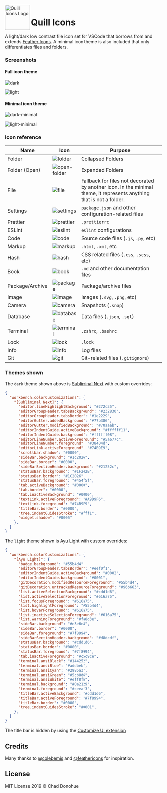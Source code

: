 <img align="left" width="80" height="80" src="https://github.com/cdonohue/vscode-quill-icons/raw/master/icons/quill_light@2x.png" alt="Quill Icons Logo">

# Quill Icons

A light/dark low contrast file icon set for VSCode that borrows from and extends [Feather Icons](https://feathericons.com). A minimal icon theme is also included that only differentiates files and folders.

### Screenshots

#### Full icon theme

![dark](https://github.com/cdonohue/vscode-quill-icons/raw/master/screenshots/demo-dark.png)

![light](https://github.com/cdonohue/vscode-quill-icons/raw/master/screenshots/demo-light.png)

#### Minimal icon theme

![dark-minimal](https://github.com/cdonohue/vscode-quill-icons/raw/master/screenshots/demo-dark-minimal.png)

![light-minimal](https://github.com/cdonohue/vscode-quill-icons/raw/master/screenshots/demo-light-minimal.png)

### Icon reference

| Name            | Icon                                           | Purpose                                                                                                              |
| --------------- | ---------------------------------------------- | -------------------------------------------------------------------------------------------------------------------- |
| Folder          | ![folder](icons/folder_light@2x.png)           | Collapsed Folders                                                                                                    |
| Folder (Open)   | ![open-folder](icons/folder-open_light@2x.png) | Expanded Folders                                                                                                     |
| File            | ![file](icons/file_light@2x.png)               | Fallback for files not decorated by another icon. In the minimal theme, it represents anything that is not a folder. |
| Settings        | ![settings](icons/settings_light@2x.png)       | `package.json` and other configuration-related files                                                                 |
| Prettier        | ![prettier](icons/prettier_light@2x.png)       | `.prettierrc`                                                                                                        |
| ESLint          | ![eslint](icons/eslint_light@2x.png)           | `eslint` configurations                                                                                              |
| Code            | ![code](icons/code_light@2x.png)               | Source code files (`.js`, `.py`, etc)                                                                                |
| Markup          | ![markup](icons/html_light@2x.png)             | `.html`, `.xml`, etc                                                                                                 |
| Hash            | ![hash](icons/hash_light@2x.png)               | CSS related files (`.css`, `.scss`, etc)                                                                             |
| Book            | ![book](icons/book_light@2x.png)               | `.md` and other documentation files                                                                                  |
| Package/Archive | ![package](icons/package_light@2x.png)         | Package/archive files                                                                                                |
| Image           | ![image](icons/image_light@2x.png)             | Images (`.svg`, `.png`, etc)                                                                                         |
| Camera          | ![camera](icons/camera_light@2x.png)           | Snapshots (`.snap`)                                                                                                  |
| Database        | ![database](icons/database_light@2x.png)       | Data files (`.json`, `.sql`)                                                                                         |
| Terminal        | ![terminal](icons/terminal_light@2x.png)       | `.zshrc`, `.bashrc`                                                                                                  |
| Lock            | ![lock](icons/lock_light@2x.png)               | `.lock`                                                                                                              |
| Info            | ![info](icons/info_light@2x.png)               | Log files                                                                                                            |
| Git             | ![git](icons/git_light@2x.png)                 | Git-related files (`.gitignore`)                         |

### Themes shown
The `dark` theme shown above is [Subliminal Next](https://marketplace.visualstudio.com/items?itemName=konradkeska.subliminal-next) with custom overrides:
```json
{
  "workbench.colorCustomizations": {
    "[Subliminal Next]": {
      "editor.lineHighlightBackground": "#272c35",
      "editorGroupHeader.tabsBackground": "#232830",
      "editorGroupHeader.tabsBorder": "#1e2229",
      "editorGutter.addedBackground": "#77b386",
      "editorGutter.modifiedBackground": "#70aaab",
      "editorIndentGuide.activeBackground": "#ffffff11",
      "editorIndentGuide.background": "#ffffff08",
      "editorLineNumber.activeForeground": "#5a677c",
      "editorLineNumber.foreground": "#38404d",
      "editorLink.activeForeground": "#74B9E9",
      "scrollbar.shadow": "#0000",
      "sideBar.background": "#1c2026",
      "sideBar.border": "#0000",
      "sideBarSectionHeader.background": "#21252c",
      "statusBar.background": "#1F242B",
      "statusBar.border": "#1C2026",
      "statusBar.foreground": "#454f5f",
      "tab.activeBackground": "#0000",
      "tab.border": "#0000",
      "tab.inactiveBackground": "#0000",
      "textLink.activeForeground": "#A9D9F6",
      "textLink.foreground": "#74B9E9",
      "titleBar.border": "#0000",
      "tree.indentGuidesStroke": "#fff1",
      "widget.shadow": "#0005"
    },
  }
}
```

The `light` theme shown is [Ayu Light](https://marketplace.visualstudio.com/items?itemName=teabyii.ayu) with custom overrides:
```json
{
  "workbench.colorCustomizations": {
    "[Ayu Light]": {
      "badge.background": "#55b4d4",
      "editorGroupHeader.tabsBorder": "#eef0f1",
      "editorIndentGuide.activeBackground": "#0002",
      "editorIndentGuide.background": "#0001",
      "gitDecoration.modifiedResourceForeground": "#55b4d4",
      "gitDecoration.untrackedResourceForeground": "#96b663",
      "list.activeSelectionBackground": "#cdd1d6",
      "list.activeSelectionForeground": "#616a75",
      "list.focusForeground": "#616a75",
      "list.highlightForeground": "#55b4d4",
      "list.hoverForeground": "#616a75",
      "list.inactiveSelectionForeground": "#616a75",
      "list.warningForeground": "#fa8d3e",
      "sideBar.background": "#e3e6e8",
      "sideBar.border": "#0000",
      "sideBar.foreground": "#7f8994",      
      "sideBarSectionHeader.background": "#d8dcdf",     
      "statusBar.background": "#cdd1d6",
      "statusBar.border": "#0000",
      "statusBar.foreground": "#7f8994",
      "tab.inactiveForeground": "#c5c9ce",
      "terminal.ansiBlack": "#144252",
      "terminal.ansiBlue": "#addbeb",
      "terminal.ansiCyan": "#2985a3",
      "terminal.ansiGreen": "#5cb8d6",
      "terminal.ansiWhite": "#eff8fb",
      "terminal.background": "#0a2129",
      "terminal.foreground": "#ceeaf3",
      "titleBar.activeBackground": "#cdd1d6",
      "titleBar.activeForeground": "#7f8994",
      "titleBar.border": "#0000",
      "tree.indentGuidesStroke": "#0001",
    },
  }
}
```

The title bar is hidden by using the [Customize UI extension](https://marketplace.visualstudio.com/items?itemName=iocave.customize-ui) 

## Credits

Many thanks to [@colebemis](https://github.com/colebemis) and [@feathericons](https://github.com/feathericons) for inspiration.

## License

MIT License 2019 © Chad Donohue
